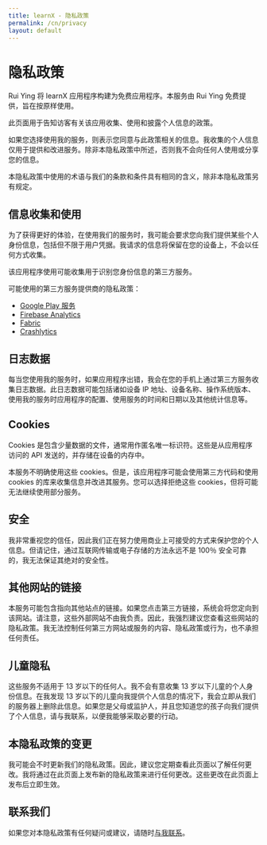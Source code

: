 ```yaml
---
title: learnX - 隐私政策
permalink: /cn/privacy
layout: default
---
```


# 隐私政策

Rui Ying 将 learnX 应用程序构建为免费应用程序。本服务由 Rui Ying 免费提供，旨在按原样使用。

此页面用于告知访客有关该应用收集、使用和披露个人信息的政策。

如果您选择使用我的服务，则表示您同意与此政策相关的信息。我收集的个人信息仅用于提供和改进服务。除非本隐私政策中所述，否则我不会向任何人使用或分享您的信息。

本隐私政策中使用的术语与我们的条款和条件具有相同的含义，除非本隐私政策另有规定。

## 信息收集和使用

为了获得更好的体验，在使用我们的服务时，我可能会要求您向我们提供某些个人身份信息，包括但不限于用户凭据。我请求的信息将保留在您的设备上，不会以任何方式收集。

该应用程序使用可能收集用于识别您身份信息的第三方服务。

可能使用的第三方服务提供商的隐私政策：

* [Google Play 服务](https://www.google.com/policies/privacy/)
* [Firebase Analytics](https://firebase.google.com/policies/analytics)
* [Fabric](https://fabric.io/privacy)
* [Crashlytics](http://try.crashlytics.com/terms/privacy-policy.pdf)

## 日志数据

每当您使用我的服务时，如果应用程序出错，我会在您的手机上通过第三方服务收集日志数据。此日志数据可能包括诸如设备 IP 地址、设备名称、操作系统版本、使用我的服务时应用程序的配置、使用服务的时间和日期以及其他统计信息等。

## Cookies

Cookies 是包含少量数据的文件，通常用作匿名唯一标识符。这些是从应用程序访问的 API 发送的，并存储在设备的内存中。

本服务不明确使用这些 cookies。但是，该应用程序可能会使用第三方代码和使用 cookies 的库来收集信息并改进其服务。您可以选择拒绝这些 cookies，但将可能无法继续使用部分服务。

## 安全

我非常重视您的信任，因此我们正在努力使用商业上可接受的方式来保护您的个人信息。但请记住，通过互联网传输或电子存储的方法永远不是 100％ 安全可靠的，我无法保证其绝对的安全性。

## 其他网站的链接

本服务可能包含指向其他站点的链接。如果您点击第三方链接，系统会将您定向到该网站。请注意，这些外部网站不由我负责。因此，我强烈建议您查看这些网站的隐私政策。我无法控制任何第三方网站或服务的内容、隐私政策或行为，也不承担任何责任。

## 儿童隐私

这些服务不适用于 13 岁以下的任何人。我不会有意收集 13 岁以下儿童的个人身份信息。在我发现 13 岁以下的儿童向我提供个人信息的情况下，我会立即从我们的服务器上删除此信息。如果您是父母或监护人，并且您知道您的孩子向我们提供了个人信息，请与我联系，以便我能够采取必要的行动。

## 本隐私政策的变更

我可能会不时更新我们的隐私政策。因此，建议您定期查看此页面以了解任何更改。我将通过在此页面上发布新的隐私政策来进行任何更改。这些更改在此页面上发布后立即生效。

## 联系我们

如果您对本隐私政策有任何疑问或建议，请随时[与我联系](mailto:yingrui205@gmail.com)。
